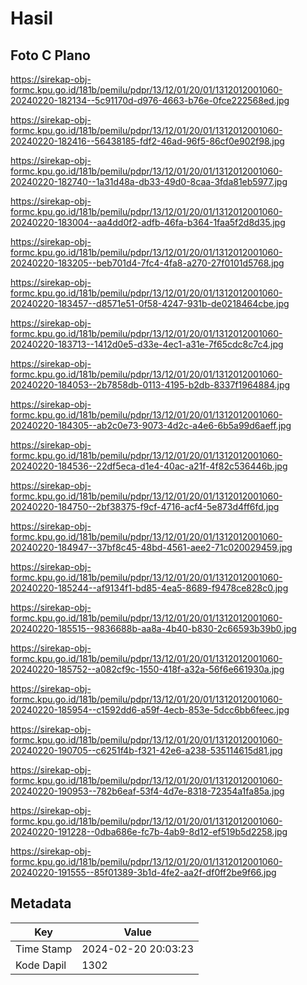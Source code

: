 # Hasil

## Foto C Plano

https://sirekap-obj-formc.kpu.go.id/181b/pemilu/pdpr/13/12/01/20/01/1312012001060-20240220-182134--5c91170d-d976-4663-b76e-0fce222568ed.jpg

https://sirekap-obj-formc.kpu.go.id/181b/pemilu/pdpr/13/12/01/20/01/1312012001060-20240220-182416--56438185-fdf2-46ad-96f5-86cf0e902f98.jpg

https://sirekap-obj-formc.kpu.go.id/181b/pemilu/pdpr/13/12/01/20/01/1312012001060-20240220-182740--1a31d48a-db33-49d0-8caa-3fda81eb5977.jpg

https://sirekap-obj-formc.kpu.go.id/181b/pemilu/pdpr/13/12/01/20/01/1312012001060-20240220-183004--aa4dd0f2-adfb-46fa-b364-1faa5f2d8d35.jpg

https://sirekap-obj-formc.kpu.go.id/181b/pemilu/pdpr/13/12/01/20/01/1312012001060-20240220-183205--beb701d4-7fc4-4fa8-a270-27f0101d5768.jpg

https://sirekap-obj-formc.kpu.go.id/181b/pemilu/pdpr/13/12/01/20/01/1312012001060-20240220-183457--d8571e51-0f58-4247-931b-de0218464cbe.jpg

https://sirekap-obj-formc.kpu.go.id/181b/pemilu/pdpr/13/12/01/20/01/1312012001060-20240220-183713--1412d0e5-d33e-4ec1-a31e-7f65cdc8c7c4.jpg

https://sirekap-obj-formc.kpu.go.id/181b/pemilu/pdpr/13/12/01/20/01/1312012001060-20240220-184053--2b7858db-0113-4195-b2db-8337f1964884.jpg

https://sirekap-obj-formc.kpu.go.id/181b/pemilu/pdpr/13/12/01/20/01/1312012001060-20240220-184305--ab2c0e73-9073-4d2c-a4e6-6b5a99d6aeff.jpg

https://sirekap-obj-formc.kpu.go.id/181b/pemilu/pdpr/13/12/01/20/01/1312012001060-20240220-184536--22df5eca-d1e4-40ac-a21f-4f82c536446b.jpg

https://sirekap-obj-formc.kpu.go.id/181b/pemilu/pdpr/13/12/01/20/01/1312012001060-20240220-184750--2bf38375-f9cf-4716-acf4-5e873d4ff6fd.jpg

https://sirekap-obj-formc.kpu.go.id/181b/pemilu/pdpr/13/12/01/20/01/1312012001060-20240220-184947--37bf8c45-48bd-4561-aee2-71c020029459.jpg

https://sirekap-obj-formc.kpu.go.id/181b/pemilu/pdpr/13/12/01/20/01/1312012001060-20240220-185244--af9134f1-bd85-4ea5-8689-f9478ce828c0.jpg

https://sirekap-obj-formc.kpu.go.id/181b/pemilu/pdpr/13/12/01/20/01/1312012001060-20240220-185515--9836688b-aa8a-4b40-b830-2c66593b39b0.jpg

https://sirekap-obj-formc.kpu.go.id/181b/pemilu/pdpr/13/12/01/20/01/1312012001060-20240220-185752--a082cf9c-1550-418f-a32a-56f6e661930a.jpg

https://sirekap-obj-formc.kpu.go.id/181b/pemilu/pdpr/13/12/01/20/01/1312012001060-20240220-185954--c1592dd6-a59f-4ecb-853e-5dcc6bb6feec.jpg

https://sirekap-obj-formc.kpu.go.id/181b/pemilu/pdpr/13/12/01/20/01/1312012001060-20240220-190705--c6251f4b-f321-42e6-a238-535114615d81.jpg

https://sirekap-obj-formc.kpu.go.id/181b/pemilu/pdpr/13/12/01/20/01/1312012001060-20240220-190953--782b6eaf-53f4-4d7e-8318-72354a1fa85a.jpg

https://sirekap-obj-formc.kpu.go.id/181b/pemilu/pdpr/13/12/01/20/01/1312012001060-20240220-191228--0dba686e-fc7b-4ab9-8d12-ef519b5d2258.jpg

https://sirekap-obj-formc.kpu.go.id/181b/pemilu/pdpr/13/12/01/20/01/1312012001060-20240220-191555--85f01389-3b1d-4fe2-aa2f-df0ff2be9f66.jpg


## Metadata

| Key        | Value               |
| ---------- | ------------------- |
| Time Stamp | 2024-02-20 20:03:23 |
| Kode Dapil | 1302                |



